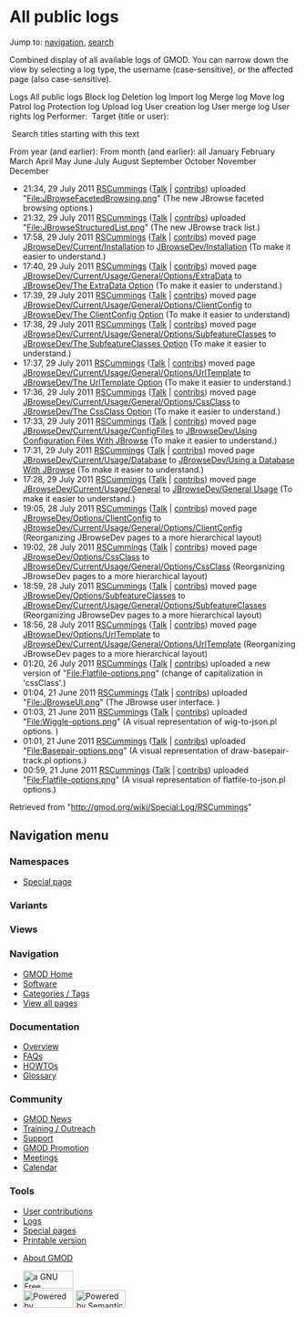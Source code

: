 <div id="mw-page-base" class="noprint">

</div>

<div id="mw-head-base" class="noprint">

</div>

<div id="content" class="mw-body" role="main">

<span id="top"></span>

<div id="mw-js-message" style="display:none;">

</div>



# <span dir="auto">All public logs</span>

<div id="bodyContent">

<div id="contentSub">

</div>

<div id="jump-to-nav" class="mw-jump">

Jump to: [navigation](#mw-navigation), [search](#p-search)

</div>

<div id="mw-content-text">

Combined display of all available logs of GMOD. You can narrow down the
view by selecting a log type, the username (case-sensitive), or the
affected page (also case-sensitive).

Logs All public logs Block log Deletion log Import log Merge log Move
log Patrol log Protection log Upload log User creation log User merge
log User rights log <span style="white-space: nowrap">Performer: </span>
<span style="white-space: nowrap">Target (title or user): </span>

 Search titles starting with this text

From year (and earlier): From month (and earlier): all January February
March April May June July August September October November December

- 21:34, 29 July 2011
  <a href="/wiki/User:RSCummings" class="mw-userlink"
  title="User:RSCummings">RSCummings</a>
  <span class="mw-usertoollinks">([Talk](/wiki/User_talk:RSCummings "User talk:RSCummings")
  \|
  [contribs](/wiki/Special:Contributions/RSCummings "Special:Contributions/RSCummings"))</span>
  uploaded
  "[File:JBrowseFacetedBrowsing.png](/wiki/File:JBrowseFacetedBrowsing.png "File:JBrowseFacetedBrowsing.png")"
  <span class="comment">(The new JBrowse faceted browsing
  options.)</span>
- 21:32, 29 July 2011
  <a href="/wiki/User:RSCummings" class="mw-userlink"
  title="User:RSCummings">RSCummings</a>
  <span class="mw-usertoollinks">([Talk](/wiki/User_talk:RSCummings "User talk:RSCummings")
  \|
  [contribs](/wiki/Special:Contributions/RSCummings "Special:Contributions/RSCummings"))</span>
  uploaded
  "[File:JBrowseStructuredList.png](/wiki/File:JBrowseStructuredList.png "File:JBrowseStructuredList.png")"
  <span class="comment">(The new JBrowse track list.)</span>
- 17:58, 29 July 2011
  <a href="/wiki/User:RSCummings" class="mw-userlink"
  title="User:RSCummings">RSCummings</a>
  <span class="mw-usertoollinks">([Talk](/wiki/User_talk:RSCummings "User talk:RSCummings")
  \|
  [contribs](/wiki/Special:Contributions/RSCummings "Special:Contributions/RSCummings"))</span>
  moved page <a
  href="/mediawiki/index.php?title=JBrowseDev/Current/Installation&amp;redirect=no"
  class="mw-redirect"
  title="JBrowseDev/Current/Installation">JBrowseDev/Current/Installation</a>
  to <a href="/wiki/JBrowseDev/Installation" class="mw-redirect"
  title="JBrowseDev/Installation">JBrowseDev/Installation</a>
  <span class="comment">(To make it easier to understand.)</span>
- 17:40, 29 July 2011
  <a href="/wiki/User:RSCummings" class="mw-userlink"
  title="User:RSCummings">RSCummings</a>
  <span class="mw-usertoollinks">([Talk](/wiki/User_talk:RSCummings "User talk:RSCummings")
  \|
  [contribs](/wiki/Special:Contributions/RSCummings "Special:Contributions/RSCummings"))</span>
  moved page <a
  href="/mediawiki/index.php?title=JBrowseDev/Current/Usage/General/Options/ExtraData&amp;redirect=no"
  class="mw-redirect"
  title="JBrowseDev/Current/Usage/General/Options/ExtraData">JBrowseDev/Current/Usage/General/Options/ExtraData</a>
  to [JBrowseDev/The ExtraData
  Option](/wiki/JBrowseDev/The_ExtraData_Option "JBrowseDev/The ExtraData Option")
  <span class="comment">(To make it easier to understand.)</span>
- 17:39, 29 July 2011
  <a href="/wiki/User:RSCummings" class="mw-userlink"
  title="User:RSCummings">RSCummings</a>
  <span class="mw-usertoollinks">([Talk](/wiki/User_talk:RSCummings "User talk:RSCummings")
  \|
  [contribs](/wiki/Special:Contributions/RSCummings "Special:Contributions/RSCummings"))</span>
  moved page <a
  href="/mediawiki/index.php?title=JBrowseDev/Current/Usage/General/Options/ClientConfig&amp;redirect=no"
  class="mw-redirect"
  title="JBrowseDev/Current/Usage/General/Options/ClientConfig">JBrowseDev/Current/Usage/General/Options/ClientConfig</a>
  to [JBrowseDev/The ClientConfig
  Option](/wiki/JBrowseDev/The_ClientConfig_Option "JBrowseDev/The ClientConfig Option")
  <span class="comment">(To make it easier to understand)</span>
- 17:38, 29 July 2011
  <a href="/wiki/User:RSCummings" class="mw-userlink"
  title="User:RSCummings">RSCummings</a>
  <span class="mw-usertoollinks">([Talk](/wiki/User_talk:RSCummings "User talk:RSCummings")
  \|
  [contribs](/wiki/Special:Contributions/RSCummings "Special:Contributions/RSCummings"))</span>
  moved page <a
  href="/mediawiki/index.php?title=JBrowseDev/Current/Usage/General/Options/SubfeatureClasses&amp;redirect=no"
  class="mw-redirect"
  title="JBrowseDev/Current/Usage/General/Options/SubfeatureClasses">JBrowseDev/Current/Usage/General/Options/SubfeatureClasses</a>
  to [JBrowseDev/The SubfeatureClasses
  Option](/wiki/JBrowseDev/The_SubfeatureClasses_Option "JBrowseDev/The SubfeatureClasses Option")
  <span class="comment">(To make it easier to understand.)</span>
- 17:37, 29 July 2011
  <a href="/wiki/User:RSCummings" class="mw-userlink"
  title="User:RSCummings">RSCummings</a>
  <span class="mw-usertoollinks">([Talk](/wiki/User_talk:RSCummings "User talk:RSCummings")
  \|
  [contribs](/wiki/Special:Contributions/RSCummings "Special:Contributions/RSCummings"))</span>
  moved page <a
  href="/mediawiki/index.php?title=JBrowseDev/Current/Usage/General/Options/UrlTemplate&amp;redirect=no"
  class="mw-redirect"
  title="JBrowseDev/Current/Usage/General/Options/UrlTemplate">JBrowseDev/Current/Usage/General/Options/UrlTemplate</a>
  to [JBrowseDev/The UrlTemplate
  Option](/wiki/JBrowseDev/The_UrlTemplate_Option "JBrowseDev/The UrlTemplate Option")
  <span class="comment">(To make it easier to understand.)</span>
- 17:36, 29 July 2011
  <a href="/wiki/User:RSCummings" class="mw-userlink"
  title="User:RSCummings">RSCummings</a>
  <span class="mw-usertoollinks">([Talk](/wiki/User_talk:RSCummings "User talk:RSCummings")
  \|
  [contribs](/wiki/Special:Contributions/RSCummings "Special:Contributions/RSCummings"))</span>
  moved page <a
  href="/mediawiki/index.php?title=JBrowseDev/Current/Usage/General/Options/CssClass&amp;redirect=no"
  class="mw-redirect"
  title="JBrowseDev/Current/Usage/General/Options/CssClass">JBrowseDev/Current/Usage/General/Options/CssClass</a>
  to [JBrowseDev/The CssClass
  Option](/wiki/JBrowseDev/The_CssClass_Option "JBrowseDev/The CssClass Option")
  <span class="comment">(To make it easier to understand.)</span>
- 17:33, 29 July 2011
  <a href="/wiki/User:RSCummings" class="mw-userlink"
  title="User:RSCummings">RSCummings</a>
  <span class="mw-usertoollinks">([Talk](/wiki/User_talk:RSCummings "User talk:RSCummings")
  \|
  [contribs](/wiki/Special:Contributions/RSCummings "Special:Contributions/RSCummings"))</span>
  moved page <a
  href="/mediawiki/index.php?title=JBrowseDev/Current/Usage/ConfigFiles&amp;redirect=no"
  class="mw-redirect"
  title="JBrowseDev/Current/Usage/ConfigFiles">JBrowseDev/Current/Usage/ConfigFiles</a>
  to <a href="/wiki/JBrowseDev/Using_Configuration_Files_With_JBrowse"
  class="mw-redirect"
  title="JBrowseDev/Using Configuration Files With JBrowse">JBrowseDev/Using
  Configuration Files With JBrowse</a> <span class="comment">(To make it
  easier to understand.)</span>
- 17:31, 29 July 2011
  <a href="/wiki/User:RSCummings" class="mw-userlink"
  title="User:RSCummings">RSCummings</a>
  <span class="mw-usertoollinks">([Talk](/wiki/User_talk:RSCummings "User talk:RSCummings")
  \|
  [contribs](/wiki/Special:Contributions/RSCummings "Special:Contributions/RSCummings"))</span>
  moved page <a
  href="/mediawiki/index.php?title=JBrowseDev/Current/Usage/Database&amp;redirect=no"
  class="mw-redirect"
  title="JBrowseDev/Current/Usage/Database">JBrowseDev/Current/Usage/Database</a>
  to <a href="/wiki/JBrowseDev/Using_a_Database_With_JBrowse"
  class="mw-redirect"
  title="JBrowseDev/Using a Database With JBrowse">JBrowseDev/Using a
  Database With JBrowse</a> <span class="comment">(To make it easier to
  understand.)</span>
- 17:28, 29 July 2011
  <a href="/wiki/User:RSCummings" class="mw-userlink"
  title="User:RSCummings">RSCummings</a>
  <span class="mw-usertoollinks">([Talk](/wiki/User_talk:RSCummings "User talk:RSCummings")
  \|
  [contribs](/wiki/Special:Contributions/RSCummings "Special:Contributions/RSCummings"))</span>
  moved page <a
  href="/mediawiki/index.php?title=JBrowseDev/Current/Usage/General&amp;redirect=no"
  class="mw-redirect"
  title="JBrowseDev/Current/Usage/General">JBrowseDev/Current/Usage/General</a>
  to <a href="/wiki/JBrowseDev/General_Usage" class="mw-redirect"
  title="JBrowseDev/General Usage">JBrowseDev/General Usage</a>
  <span class="comment">(To make it easier to understand.)</span>
- 19:05, 28 July 2011
  <a href="/wiki/User:RSCummings" class="mw-userlink"
  title="User:RSCummings">RSCummings</a>
  <span class="mw-usertoollinks">([Talk](/wiki/User_talk:RSCummings "User talk:RSCummings")
  \|
  [contribs](/wiki/Special:Contributions/RSCummings "Special:Contributions/RSCummings"))</span>
  moved page <a
  href="/mediawiki/index.php?title=JBrowseDev/Options/ClientConfig&amp;redirect=no"
  class="mw-redirect"
  title="JBrowseDev/Options/ClientConfig">JBrowseDev/Options/ClientConfig</a>
  to
  <a href="/wiki/JBrowseDev/Current/Usage/General/Options/ClientConfig"
  class="mw-redirect"
  title="JBrowseDev/Current/Usage/General/Options/ClientConfig">JBrowseDev/Current/Usage/General/Options/ClientConfig</a>
  <span class="comment">(Reorganizing JBrowseDev pages to a more
  hierarchical layout)</span>
- 19:02, 28 July 2011
  <a href="/wiki/User:RSCummings" class="mw-userlink"
  title="User:RSCummings">RSCummings</a>
  <span class="mw-usertoollinks">([Talk](/wiki/User_talk:RSCummings "User talk:RSCummings")
  \|
  [contribs](/wiki/Special:Contributions/RSCummings "Special:Contributions/RSCummings"))</span>
  moved page <a
  href="/mediawiki/index.php?title=JBrowseDev/Options/CssClass&amp;redirect=no"
  class="mw-redirect"
  title="JBrowseDev/Options/CssClass">JBrowseDev/Options/CssClass</a> to
  <a href="/wiki/JBrowseDev/Current/Usage/General/Options/CssClass"
  class="mw-redirect"
  title="JBrowseDev/Current/Usage/General/Options/CssClass">JBrowseDev/Current/Usage/General/Options/CssClass</a>
  <span class="comment">(Reorganizing JBrowseDev pages to a more
  hierarchical layout)</span>
- 18:59, 28 July 2011
  <a href="/wiki/User:RSCummings" class="mw-userlink"
  title="User:RSCummings">RSCummings</a>
  <span class="mw-usertoollinks">([Talk](/wiki/User_talk:RSCummings "User talk:RSCummings")
  \|
  [contribs](/wiki/Special:Contributions/RSCummings "Special:Contributions/RSCummings"))</span>
  moved page <a
  href="/mediawiki/index.php?title=JBrowseDev/Options/SubfeatureClasses&amp;redirect=no"
  class="mw-redirect"
  title="JBrowseDev/Options/SubfeatureClasses">JBrowseDev/Options/SubfeatureClasses</a>
  to <a
  href="/wiki/JBrowseDev/Current/Usage/General/Options/SubfeatureClasses"
  class="mw-redirect"
  title="JBrowseDev/Current/Usage/General/Options/SubfeatureClasses">JBrowseDev/Current/Usage/General/Options/SubfeatureClasses</a>
  <span class="comment">(Reorganizing JBrowseDev pages to a more
  hierarchical layout)</span>
- 18:56, 28 July 2011
  <a href="/wiki/User:RSCummings" class="mw-userlink"
  title="User:RSCummings">RSCummings</a>
  <span class="mw-usertoollinks">([Talk](/wiki/User_talk:RSCummings "User talk:RSCummings")
  \|
  [contribs](/wiki/Special:Contributions/RSCummings "Special:Contributions/RSCummings"))</span>
  moved page <a
  href="/mediawiki/index.php?title=JBrowseDev/Options/UrlTemplate&amp;redirect=no"
  class="mw-redirect"
  title="JBrowseDev/Options/UrlTemplate">JBrowseDev/Options/UrlTemplate</a>
  to
  <a href="/wiki/JBrowseDev/Current/Usage/General/Options/UrlTemplate"
  class="mw-redirect"
  title="JBrowseDev/Current/Usage/General/Options/UrlTemplate">JBrowseDev/Current/Usage/General/Options/UrlTemplate</a>
  <span class="comment">(Reorganizing JBrowseDev pages to a more
  hierarchical layout)</span>
- 01:20, 26 July 2011
  <a href="/wiki/User:RSCummings" class="mw-userlink"
  title="User:RSCummings">RSCummings</a>
  <span class="mw-usertoollinks">([Talk](/wiki/User_talk:RSCummings "User talk:RSCummings")
  \|
  [contribs](/wiki/Special:Contributions/RSCummings "Special:Contributions/RSCummings"))</span>
  uploaded a new version of
  "[File:Flatfile-options.png](/wiki/File:Flatfile-options.png "File:Flatfile-options.png")"
  <span class="comment">(change of capitalization in 'cssClass'.)</span>
- 01:04, 21 June 2011
  <a href="/wiki/User:RSCummings" class="mw-userlink"
  title="User:RSCummings">RSCummings</a>
  <span class="mw-usertoollinks">([Talk](/wiki/User_talk:RSCummings "User talk:RSCummings")
  \|
  [contribs](/wiki/Special:Contributions/RSCummings "Special:Contributions/RSCummings"))</span>
  uploaded
  "[File:JBrowseUI.png](/wiki/File:JBrowseUI.png "File:JBrowseUI.png")"
  <span class="comment">(The JBrowse user interface. )</span>
- 01:03, 21 June 2011
  <a href="/wiki/User:RSCummings" class="mw-userlink"
  title="User:RSCummings">RSCummings</a>
  <span class="mw-usertoollinks">([Talk](/wiki/User_talk:RSCummings "User talk:RSCummings")
  \|
  [contribs](/wiki/Special:Contributions/RSCummings "Special:Contributions/RSCummings"))</span>
  uploaded
  "[File:Wiggle-options.png](/wiki/File:Wiggle-options.png "File:Wiggle-options.png")"
  <span class="comment">(A visual representation of wig-to-json.pl
  options. )</span>
- 01:01, 21 June 2011
  <a href="/wiki/User:RSCummings" class="mw-userlink"
  title="User:RSCummings">RSCummings</a>
  <span class="mw-usertoollinks">([Talk](/wiki/User_talk:RSCummings "User talk:RSCummings")
  \|
  [contribs](/wiki/Special:Contributions/RSCummings "Special:Contributions/RSCummings"))</span>
  uploaded
  "[File:Basepair-options.png](/wiki/File:Basepair-options.png "File:Basepair-options.png")"
  <span class="comment">(A visual representation of
  draw-basepair-track.pl options.)</span>
- 00:59, 21 June 2011
  <a href="/wiki/User:RSCummings" class="mw-userlink"
  title="User:RSCummings">RSCummings</a>
  <span class="mw-usertoollinks">([Talk](/wiki/User_talk:RSCummings "User talk:RSCummings")
  \|
  [contribs](/wiki/Special:Contributions/RSCummings "Special:Contributions/RSCummings"))</span>
  uploaded
  "[File:Flatfile-options.png](/wiki/File:Flatfile-options.png "File:Flatfile-options.png")"
  <span class="comment">(A visual representation of flatfile-to-json.pl
  options.)</span>

</div>

<div class="printfooter">

Retrieved from "<http://gmod.org/wiki/Special:Log/RSCummings>"

</div>

<div id="catlinks" class="catlinks catlinks-allhidden">

</div>

<div class="visualClear">

</div>

</div>

</div>

<div id="mw-navigation">

## Navigation menu

<div id="mw-head">



<div id="left-navigation">

<div id="p-namespaces" class="vectorTabs" role="navigation"
aria-labelledby="p-namespaces-label">

### Namespaces

- <span id="ca-nstab-special">[Special
  page](/wiki/Special:Log/RSCummings "This is a special page, you cannot edit the page itself")</span>

</div>

<div id="p-variants" class="vectorMenu emptyPortlet" role="navigation"
aria-labelledby="p-variants-label">

### 

### Variants[](#)

<div class="menu">

</div>

</div>

</div>

<div id="right-navigation">

<div id="p-views" class="vectorTabs emptyPortlet" role="navigation"
aria-labelledby="p-views-label">

### Views

</div>



</div>



</div>

</div>

</div>

<div id="mw-panel">

<div id="p-logo" role="banner">

<a href="/wiki/Main_Page"
style="background-image: url(http://gmod.org/images/GMOD-cogs.png);"
title="Visit the main page"></a>

</div>

<div id="p-Navigation" class="portal" role="navigation"
aria-labelledby="p-Navigation-label">

### Navigation

<div class="body">

- <span id="n-GMOD-Home">[GMOD Home](/wiki/Main_Page)</span>
- <span id="n-Software">[Software](/wiki/GMOD_Components)</span>
- <span id="n-Categories-.2F-Tags">[Categories /
  Tags](/wiki/Categories)</span>
- <span id="n-View-all-pages">[View all
  pages](/wiki/Special:AllPages)</span>

</div>

</div>

<div id="p-Documentation" class="portal" role="navigation"
aria-labelledby="p-Documentation-label">

### Documentation

<div class="body">

- <span id="n-Overview">[Overview](/wiki/Overview)</span>
- <span id="n-FAQs">[FAQs](/wiki/Category:FAQ)</span>
- <span id="n-HOWTOs">[HOWTOs](/wiki/Category:HOWTO)</span>
- <span id="n-Glossary">[Glossary](/wiki/Glossary)</span>

</div>

</div>

<div id="p-Community" class="portal" role="navigation"
aria-labelledby="p-Community-label">

### Community

<div class="body">

- <span id="n-GMOD-News">[GMOD News](/wiki/GMOD_News)</span>
- <span id="n-Training-.2F-Outreach">[Training /
  Outreach](/wiki/Training_and_Outreach)</span>
- <span id="n-Support">[Support](/wiki/Support)</span>
- <span id="n-GMOD-Promotion">[GMOD
  Promotion](/wiki/GMOD_Promotion)</span>
- <span id="n-Meetings">[Meetings](/wiki/Meetings)</span>
- <span id="n-Calendar">[Calendar](/wiki/Calendar)</span>

</div>

</div>

<div id="p-tb" class="portal" role="navigation"
aria-labelledby="p-tb-label">

### Tools

<div class="body">

- <span id="t-contributions">[User
  contributions](/wiki/Special:Contributions/RSCummings "A list of contributions of this user")</span>
- <span id="t-log">[Logs](/wiki/Special:Log/RSCummings)</span>
- <span id="t-specialpages"><a href="/wiki/Special:SpecialPages" accesskey="q"
  title="A list of all special pages [q]">Special pages</a></span>
- <span id="t-print"><a
  href="/mediawiki/index.php?title=Special:Log/RSCummings&amp;printable=yes"
  rel="alternate" accesskey="p"
  title="Printable version of this page [p]">Printable version</a></span>

</div>

</div>

</div>

</div>

<div id="footer" role="contentinfo">

- <span id="footer-places-about">[About
  GMOD](/wiki/GMOD:About "GMOD:About")</span>

<!-- -->

- <span id="footer-copyrightico">[<img src="http://www.gnu.org/graphics/gfdl-logo-small.png" width="88"
  height="31" alt="a GNU Free Documentation License" />](http://www.gnu.org/licenses/fdl-1.3.html)</span>
- <span id="footer-poweredbyico">[<img src="/mediawiki/skins/common/images/poweredby_mediawiki_88x31.png"
  width="88" height="31" alt="Powered by MediaWiki" />](//www.mediawiki.org/)
  [<img
  src="/mediawiki/extensions/SemanticMediaWiki/includes/../resources/images/smw_button.png"
  width="88" height="31" alt="Powered by Semantic MediaWiki" />](https://www.semantic-mediawiki.org/wiki/Semantic_MediaWiki)</span>

<div style="clear:both">

</div>

</div>

